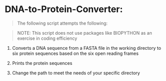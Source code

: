 # DNA-to-Protein-Converter:

> The following script attempts the following:

> NOTE: This script does not use packages like BIOPYTHON as an exercise in coding efficiency

1. Converts a DNA sequence from a FASTA file in the working directory to six protein sequences based on the six open reading frames

2. Prints the protein sequences

3. Change the path to meet the needs of your specific directory
